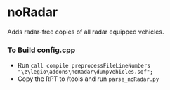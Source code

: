 noRadar
============

Adds radar-free copies of all radar equipped vehicles.

### To Build config.cpp
- Run `call compile preprocessFileLineNumbers "\z\legio\addons\noRadar\dumpVehicles.sqf";`
- Copy the RPT to /tools and run `parse_noRadar.py`
